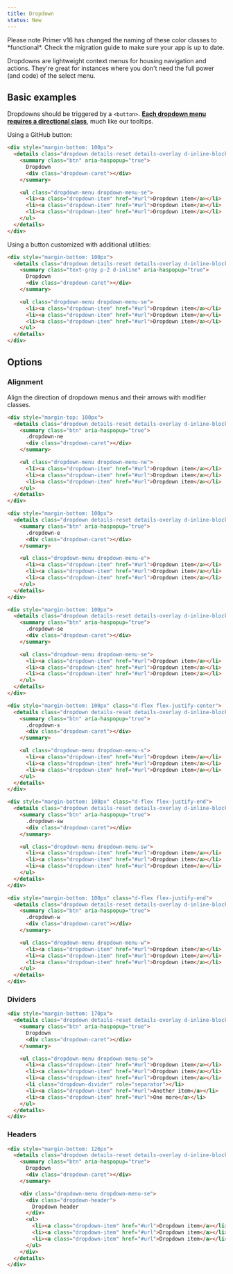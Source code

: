 ```yaml
---
title: Dropdown
status: New
---
```


<Note>
  Please note Primer v16 has changed the naming of these color classes to *functional*. Check the <Link href="https://github.com/primer/css/blob/c2a613c833555caa47588729d0b9a0b5a8383b15/MIGRATING.md#1600">migration guide</Link> to make sure your app is up to date.
</Note>

Dropdowns are lightweight context menus for housing navigation and actions. They're great for instances where you don't need the full power (and code) of the select menu.

## Basic examples

Dropdowns should be triggered by a `<button>`. **[Each dropdown menu requires a directional class](#alignment)**, much like our tooltips.

Using a GitHub button:

```html live
<div style="margin-bottom: 100px">
  <details class="dropdown details-reset details-overlay d-inline-block">
    <summary class="btn" aria-haspopup="true">
      Dropdown
      <div class="dropdown-caret"></div>
    </summary>

    <ul class="dropdown-menu dropdown-menu-se">
      <li><a class="dropdown-item" href="#url">Dropdown item</a></li>
      <li><a class="dropdown-item" href="#url">Dropdown item</a></li>
      <li><a class="dropdown-item" href="#url">Dropdown item</a></li>
    </ul>
  </details>
</div>
```

Using a button customized with additional utilities:

```html live
<div style="margin-bottom: 100px">
  <details class="dropdown details-reset details-overlay d-inline-block">
    <summary class="text-gray p-2 d-inline" aria-haspopup="true">
      Dropdown
      <div class="dropdown-caret"></div>
    </summary>

    <ul class="dropdown-menu dropdown-menu-se">
      <li><a class="dropdown-item" href="#url">Dropdown item</a></li>
      <li><a class="dropdown-item" href="#url">Dropdown item</a></li>
      <li><a class="dropdown-item" href="#url">Dropdown item</a></li>
    </ul>
  </details>
</div>
```

## Options

### Alignment

Align the direction of dropdown menus and their arrows with modifier classes.

```html live
<div style="margin-top: 100px">
  <details class="dropdown details-reset details-overlay d-inline-block">
    <summary class="btn" aria-haspopup="true">
      .dropdown-ne
      <div class="dropdown-caret"></div>
    </summary>

    <ul class="dropdown-menu dropdown-menu-ne">
      <li><a class="dropdown-item" href="#url">Dropdown item</a></li>
      <li><a class="dropdown-item" href="#url">Dropdown item</a></li>
      <li><a class="dropdown-item" href="#url">Dropdown item</a></li>
    </ul>
  </details>
</div>
```

```html live
<div style="margin-bottom: 100px">
  <details class="dropdown details-reset details-overlay d-inline-block">
    <summary class="btn" aria-haspopup="true">
      .dropdown-e
      <div class="dropdown-caret"></div>
    </summary>

    <ul class="dropdown-menu dropdown-menu-e">
      <li><a class="dropdown-item" href="#url">Dropdown item</a></li>
      <li><a class="dropdown-item" href="#url">Dropdown item</a></li>
      <li><a class="dropdown-item" href="#url">Dropdown item</a></li>
    </ul>
  </details>
</div>
```

```html live
<div style="margin-bottom: 100px">
  <details class="dropdown details-reset details-overlay d-inline-block">
    <summary class="btn" aria-haspopup="true">
      .dropdown-se
      <div class="dropdown-caret"></div>
    </summary>

    <ul class="dropdown-menu dropdown-menu-se">
      <li><a class="dropdown-item" href="#url">Dropdown item</a></li>
      <li><a class="dropdown-item" href="#url">Dropdown item</a></li>
      <li><a class="dropdown-item" href="#url">Dropdown item</a></li>
    </ul>
  </details>
</div>
```

```html live
<div style="margin-bottom: 100px" class="d-flex flex-justify-center">
  <details class="dropdown details-reset details-overlay d-inline-block">
    <summary class="btn" aria-haspopup="true">
      .dropdown-s
      <div class="dropdown-caret"></div>
    </summary>

    <ul class="dropdown-menu dropdown-menu-s">
      <li><a class="dropdown-item" href="#url">Dropdown item</a></li>
      <li><a class="dropdown-item" href="#url">Dropdown item</a></li>
      <li><a class="dropdown-item" href="#url">Dropdown item</a></li>
    </ul>
  </details>
</div>
```

```html live
<div style="margin-bottom: 100px" class="d-flex flex-justify-end">
  <details class="dropdown details-reset details-overlay d-inline-block">
    <summary class="btn" aria-haspopup="true">
      .dropdown-sw
      <div class="dropdown-caret"></div>
    </summary>

    <ul class="dropdown-menu dropdown-menu-sw">
      <li><a class="dropdown-item" href="#url">Dropdown item</a></li>
      <li><a class="dropdown-item" href="#url">Dropdown item</a></li>
      <li><a class="dropdown-item" href="#url">Dropdown item</a></li>
    </ul>
  </details>
</div>
```

```html live
<div style="margin-bottom: 100px" class="d-flex flex-justify-end">
  <details class="dropdown details-reset details-overlay d-inline-block">
    <summary class="btn" aria-haspopup="true">
      .dropdown-w
      <div class="dropdown-caret"></div>
    </summary>

    <ul class="dropdown-menu dropdown-menu-w">
      <li><a class="dropdown-item" href="#url">Dropdown item</a></li>
      <li><a class="dropdown-item" href="#url">Dropdown item</a></li>
      <li><a class="dropdown-item" href="#url">Dropdown item</a></li>
    </ul>
  </details>
</div>
```

### Dividers

```html live
<div style="margin-bottom: 170px">
  <details class="dropdown details-reset details-overlay d-inline-block">
    <summary class="btn" aria-haspopup="true">
      Dropdown
      <div class="dropdown-caret"></div>
    </summary>

    <ul class="dropdown-menu dropdown-menu-se">
      <li><a class="dropdown-item" href="#url">Dropdown item</a></li>
      <li><a class="dropdown-item" href="#url">Dropdown item</a></li>
      <li><a class="dropdown-item" href="#url">Dropdown item</a></li>
      <li class="dropdown-divider" role="separator"></li>
      <li><a class="dropdown-item" href="#url">Another item</a></li>
      <li><a class="dropdown-item" href="#url">One more</a></li>
    </ul>
  </details>
</div>
```

### Headers

```html live
<div style="margin-bottom: 126px">
  <details class="dropdown details-reset details-overlay d-inline-block">
    <summary class="btn" aria-haspopup="true">
      Dropdown
      <div class="dropdown-caret"></div>
    </summary>

    <div class="dropdown-menu dropdown-menu-se">
      <div class="dropdown-header">
        Dropdown header
      </div>
      <ul>
        <li><a class="dropdown-item" href="#url">Dropdown item</a></li>
        <li><a class="dropdown-item" href="#url">Dropdown item</a></li>
        <li><a class="dropdown-item" href="#url">Dropdown item</a></li>
      </ul>
    </div>
  </details>
</div>
```
